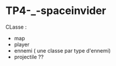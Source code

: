 # TP4-_-spaceinvider

CLasse : 
- map
- player 
- ennemi ( une classe par type d'ennemi)
- projectile ??